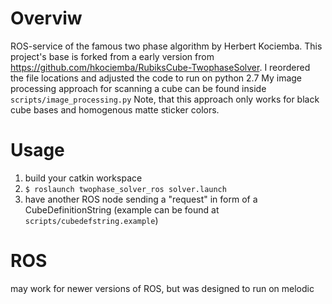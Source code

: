# Overviw
ROS-service of the famous two phase algorithm by Herbert Kociemba.
This project's base is forked from a early version from https://github.com/hkociemba/RubiksCube-TwophaseSolver.
I reordered the file locations and adjusted the code to run on python 2.7
My image processing approach for scanning a cube can be found inside `scripts/image_processing.py`
Note, that this approach only works for black cube bases and homogenous matte sticker colors.

# Usage
1. build your catkin workspace
2. `$ roslaunch twophase_solver_ros solver.launch`
3. have another ROS node sending a "request" in form of a CubeDefinitionString (example can be found at `scripts/cubedefstring.example`)


# ROS
may work for newer versions of ROS, but was designed to run on melodic